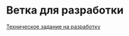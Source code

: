 # Ветка для разработки

[Техническое задание на разработку](https://github.com/agent-yandex/conditioners_project/blob/develop/docs/technical_requirements.md)
